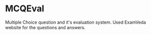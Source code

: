 # MCQEval
Multiple Choice question and it's evaluation system. Used ExamVeda website for the questions and answers.
